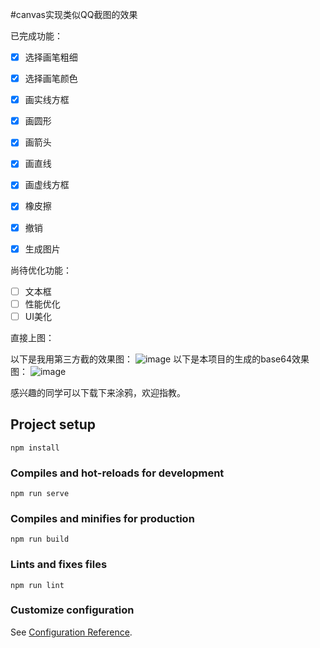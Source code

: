 #canvas实现类似QQ截图的效果

已完成功能：

- [x] 选择画笔粗细
- [x] 选择画笔颜色
- [x] 画实线方框
- [x] 画圆形
- [x] 画箭头
- [x] 画直线
- [x] 画虚线方框
- [x] 橡皮擦
- [x] 撤销
- [x] 生成图片



尚待优化功能：

- [ ] 文本框
- [ ] 性能优化
- [ ] UI美化

直接上图：

以下是我用第三方截的效果图：
![image](https://111999x.oss-cn-beijing.aliyuncs.com/one.png)
以下是本项目的生成的base64效果图：
![image](https://111999x.oss-cn-beijing.aliyuncs.com/two.png)

感兴趣的同学可以下载下来涂鸦，欢迎指教。

## Project setup
```
npm install
```

### Compiles and hot-reloads for development
```
npm run serve
```

### Compiles and minifies for production
```
npm run build
```

### Lints and fixes files
```
npm run lint
```

### Customize configuration
See [Configuration Reference](https://cli.vuejs.org/config/).
